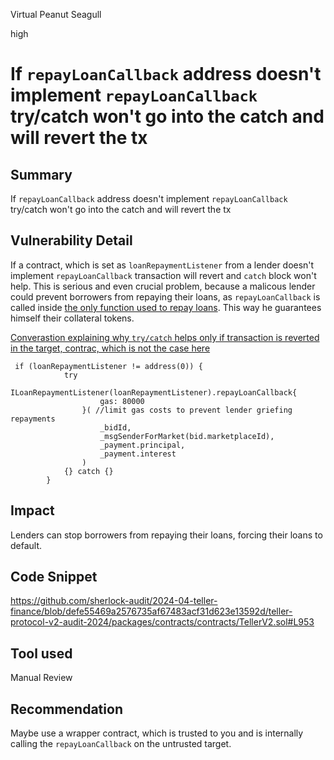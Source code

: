 Virtual Peanut Seagull

high

# If `repayLoanCallback` address doesn't implement `repayLoanCallback`  try/catch won't go into the catch and will revert the tx

## Summary
If `repayLoanCallback` address doesn't implement `repayLoanCallback`  try/catch won't go into the catch and will revert the tx

## Vulnerability Detail
If a contract, which is set as `loanRepaymentListener` from a lender doesn't implement `repayLoanCallback` transaction will revert and `catch` block won't help.
This is serious and even crucial problem, because a malicous lender could prevent borrowers from repaying their loans, as `repayLoanCallback` is called inside [the only function used to repay loans](https://github.com/sherlock-audit/2024-04-teller-finance/blob/defe55469a2576735af67483acf31d623e13592d/teller-protocol-v2-audit-2024/packages/contracts/contracts/TellerV2.sol#L887). This way he guarantees himself their collateral tokens.

[Converastion explaining why `try/catch` helps only if transaction is reverted in the target, contrac, which is not the case here](https://ethereum.stackexchange.com/questions/129150/solidity-try-catch-call-to-external-non-existent-address-method)

```solidity
 if (loanRepaymentListener != address(0)) {
            try
                ILoanRepaymentListener(loanRepaymentListener).repayLoanCallback{
                    gas: 80000
                }( //limit gas costs to prevent lender griefing repayments
                    _bidId,
                    _msgSenderForMarket(bid.marketplaceId),
                    _payment.principal,
                    _payment.interest
                )
            {} catch {}
        }
```
## Impact
Lenders can stop borrowers from repaying their loans, forcing their loans to default.

## Code Snippet
https://github.com/sherlock-audit/2024-04-teller-finance/blob/defe55469a2576735af67483acf31d623e13592d/teller-protocol-v2-audit-2024/packages/contracts/contracts/TellerV2.sol#L953

## Tool used
Manual Review

## Recommendation
Maybe use a wrapper contract, which is trusted to you and is internally calling the `repayLoanCallback` on the untrusted target.